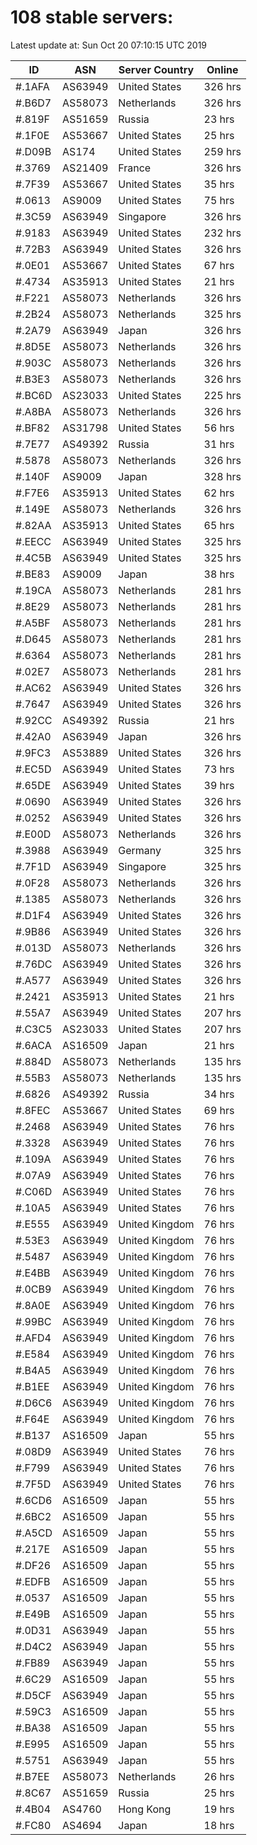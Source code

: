 # 108 stable servers:

Latest update at: Sun Oct 20 07:10:15 UTC 2019

| ID | ASN | Server Country | Online |
| -- | --- | -------------- | ------ |
| #.1AFA | AS63949 | United States | 326 hrs |
| #.B6D7 | AS58073 | Netherlands | 326 hrs |
| #.819F | AS51659 | Russia | 23 hrs |
| #.1F0E | AS53667 | United States | 25 hrs |
| #.D09B | AS174 | United States | 259 hrs |
| #.3769 | AS21409 | France | 326 hrs |
| #.7F39 | AS53667 | United States | 35 hrs |
| #.0613 | AS9009 | United States | 75 hrs |
| #.3C59 | AS63949 | Singapore | 326 hrs |
| #.9183 | AS63949 | United States | 232 hrs |
| #.72B3 | AS63949 | United States | 326 hrs |
| #.0E01 | AS53667 | United States | 67 hrs |
| #.4734 | AS35913 | United States | 21 hrs |
| #.F221 | AS58073 | Netherlands | 326 hrs |
| #.2B24 | AS58073 | Netherlands | 325 hrs |
| #.2A79 | AS63949 | Japan | 326 hrs |
| #.8D5E | AS58073 | Netherlands | 326 hrs |
| #.903C | AS58073 | Netherlands | 326 hrs |
| #.B3E3 | AS58073 | Netherlands | 326 hrs |
| #.BC6D | AS23033 | United States | 225 hrs |
| #.A8BA | AS58073 | Netherlands | 326 hrs |
| #.BF82 | AS31798 | United States | 56 hrs |
| #.7E77 | AS49392 | Russia | 31 hrs |
| #.5878 | AS58073 | Netherlands | 326 hrs |
| #.140F | AS9009 | Japan | 328 hrs |
| #.F7E6 | AS35913 | United States | 62 hrs |
| #.149E | AS58073 | Netherlands | 326 hrs |
| #.82AA | AS35913 | United States | 65 hrs |
| #.EECC | AS63949 | United States | 325 hrs |
| #.4C5B | AS63949 | United States | 325 hrs |
| #.BE83 | AS9009 | Japan | 38 hrs |
| #.19CA | AS58073 | Netherlands | 281 hrs |
| #.8E29 | AS58073 | Netherlands | 281 hrs |
| #.A5BF | AS58073 | Netherlands | 281 hrs |
| #.D645 | AS58073 | Netherlands | 281 hrs |
| #.6364 | AS58073 | Netherlands | 281 hrs |
| #.02E7 | AS58073 | Netherlands | 281 hrs |
| #.AC62 | AS63949 | United States | 326 hrs |
| #.7647 | AS63949 | United States | 326 hrs |
| #.92CC | AS49392 | Russia | 21 hrs |
| #.42A0 | AS63949 | Japan | 326 hrs |
| #.9FC3 | AS53889 | United States | 326 hrs |
| #.EC5D | AS63949 | United States | 73 hrs |
| #.65DE | AS63949 | United States | 39 hrs |
| #.0690 | AS63949 | United States | 326 hrs |
| #.0252 | AS63949 | United States | 326 hrs |
| #.E00D | AS58073 | Netherlands | 326 hrs |
| #.3988 | AS63949 | Germany | 325 hrs |
| #.7F1D | AS63949 | Singapore | 325 hrs |
| #.0F28 | AS58073 | Netherlands | 326 hrs |
| #.1385 | AS58073 | Netherlands | 326 hrs |
| #.D1F4 | AS63949 | United States | 326 hrs |
| #.9B86 | AS63949 | United States | 326 hrs |
| #.013D | AS58073 | Netherlands | 326 hrs |
| #.76DC | AS63949 | United States | 326 hrs |
| #.A577 | AS63949 | United States | 326 hrs |
| #.2421 | AS35913 | United States | 21 hrs |
| #.55A7 | AS63949 | United States | 207 hrs |
| #.C3C5 | AS23033 | United States | 207 hrs |
| #.6ACA | AS16509 | Japan | 21 hrs |
| #.884D | AS58073 | Netherlands | 135 hrs |
| #.55B3 | AS58073 | Netherlands | 135 hrs |
| #.6826 | AS49392 | Russia | 34 hrs |
| #.8FEC | AS53667 | United States | 69 hrs |
| #.2468 | AS63949 | United States | 76 hrs |
| #.3328 | AS63949 | United States | 76 hrs |
| #.109A | AS63949 | United States | 76 hrs |
| #.07A9 | AS63949 | United States | 76 hrs |
| #.C06D | AS63949 | United States | 76 hrs |
| #.10A5 | AS63949 | United States | 76 hrs |
| #.E555 | AS63949 | United Kingdom | 76 hrs |
| #.53E3 | AS63949 | United Kingdom | 76 hrs |
| #.5487 | AS63949 | United Kingdom | 76 hrs |
| #.E4BB | AS63949 | United Kingdom | 76 hrs |
| #.0CB9 | AS63949 | United Kingdom | 76 hrs |
| #.8A0E | AS63949 | United Kingdom | 76 hrs |
| #.99BC | AS63949 | United Kingdom | 76 hrs |
| #.AFD4 | AS63949 | United Kingdom | 76 hrs |
| #.E584 | AS63949 | United Kingdom | 76 hrs |
| #.B4A5 | AS63949 | United Kingdom | 76 hrs |
| #.B1EE | AS63949 | United Kingdom | 76 hrs |
| #.D6C6 | AS63949 | United Kingdom | 76 hrs |
| #.F64E | AS63949 | United Kingdom | 76 hrs |
| #.B137 | AS16509 | Japan | 55 hrs |
| #.08D9 | AS63949 | United States | 76 hrs |
| #.F799 | AS63949 | United States | 76 hrs |
| #.7F5D | AS63949 | United States | 76 hrs |
| #.6CD6 | AS16509 | Japan | 55 hrs |
| #.6BC2 | AS16509 | Japan | 55 hrs |
| #.A5CD | AS16509 | Japan | 55 hrs |
| #.217E | AS16509 | Japan | 55 hrs |
| #.DF26 | AS16509 | Japan | 55 hrs |
| #.EDFB | AS16509 | Japan | 55 hrs |
| #.0537 | AS16509 | Japan | 55 hrs |
| #.E49B | AS16509 | Japan | 55 hrs |
| #.0D31 | AS63949 | Japan | 55 hrs |
| #.D4C2 | AS63949 | Japan | 55 hrs |
| #.FB89 | AS63949 | Japan | 55 hrs |
| #.6C29 | AS16509 | Japan | 55 hrs |
| #.D5CF | AS63949 | Japan | 55 hrs |
| #.59C3 | AS16509 | Japan | 55 hrs |
| #.BA38 | AS16509 | Japan | 55 hrs |
| #.E995 | AS16509 | Japan | 55 hrs |
| #.5751 | AS63949 | Japan | 55 hrs |
| #.B7EE | AS58073 | Netherlands | 26 hrs |
| #.8C67 | AS51659 | Russia | 25 hrs |
| #.4B04 | AS4760 | Hong Kong | 19 hrs |
| #.FC80 | AS4694 | Japan | 18 hrs |

